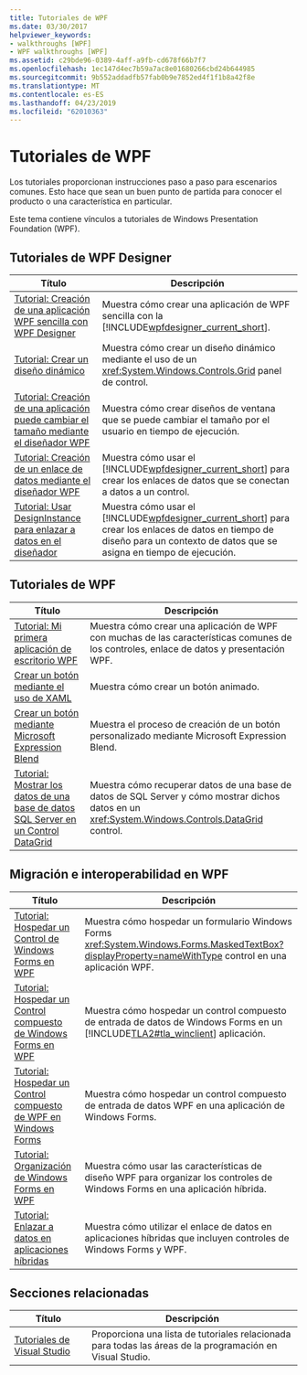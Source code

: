 ```yaml
---
title: Tutoriales de WPF
ms.date: 03/30/2017
helpviewer_keywords:
- walkthroughs [WPF]
- WPF walkthroughs [WPF]
ms.assetid: c29bde96-0389-4aff-a9fb-cd678f66b7f7
ms.openlocfilehash: 1ec147d4ec7b59a7ac8e01680266cbd24b644985
ms.sourcegitcommit: 9b552addadfb57fab0b9e7852ed4f1f1b8a42f8e
ms.translationtype: MT
ms.contentlocale: es-ES
ms.lasthandoff: 04/23/2019
ms.locfileid: "62010363"
---
```

# <a name="wpf-walkthroughs"></a>Tutoriales de WPF
Los tutoriales proporcionan instrucciones paso a paso para escenarios comunes. Esto hace que sean un buen punto de partida para conocer el producto o una característica en particular.  
  
 Este tema contiene vínculos a tutoriales de Windows Presentation Foundation (WPF).  
  
## <a name="wpf-designer-walkthroughs"></a>Tutoriales de WPF Designer  
  
|Título|Descripción|  
|-----------|-----------------|  
|[Tutorial: Creación de una aplicación WPF sencilla con WPF Designer](https://docs.microsoft.com/previous-versions/visualstudio/visual-studio-2010/bb546972(v=vs.100))|Muestra cómo crear una aplicación de WPF sencilla con la [!INCLUDE[wpfdesigner_current_short](../../../../includes/wpfdesigner-current-short-md.md)].|  
|[Tutorial: Crear un diseño dinámico](https://docs.microsoft.com/previous-versions/visualstudio/visual-studio-2010/bb514519(v=vs.100))|Muestra cómo crear un diseño dinámico mediante el uso de un <xref:System.Windows.Controls.Grid> panel de control.|  
|[Tutorial: Creación de una aplicación puede cambiar el tamaño mediante el diseñador WPF](https://docs.microsoft.com/previous-versions/visualstudio/visual-studio-2010/bb546954(v=vs.100))|Muestra cómo crear diseños de ventana que se puede cambiar el tamaño por el usuario en tiempo de ejecución.|  
|[Tutorial: Creación de un enlace de datos mediante el diseñador WPF](https://docs.microsoft.com/previous-versions/visualstudio/visual-studio-2010/dd434207(v=vs.100))|Muestra cómo usar el [!INCLUDE[wpfdesigner_current_short](../../../../includes/wpfdesigner-current-short-md.md)] para crear los enlaces de datos que se conectan a datos a un control.|  
|[Tutorial: Usar DesignInstance para enlazar a datos en el diseñador](https://docs.microsoft.com/previous-versions/visualstudio/visual-studio-2010/dd490796(v=vs.100))|Muestra cómo usar el [!INCLUDE[wpfdesigner_current_short](../../../../includes/wpfdesigner-current-short-md.md)] para crear los enlaces de datos en tiempo de diseño para un contexto de datos que se asigna en tiempo de ejecución.|  
  
## <a name="wpf-walkthroughs"></a>Tutoriales de WPF  
  
|Título|Descripción|  
|-----------|-----------------|  
|[Tutorial: Mi primera aplicación de escritorio WPF](walkthrough-my-first-wpf-desktop-application.md)|Muestra cómo crear una aplicación de WPF con muchas de las características comunes de los controles, enlace de datos y presentación WPF.|  
|[Crear un botón mediante el uso de XAML](../controls/walkthrough-create-a-button-by-using-xaml.md)|Muestra cómo crear un botón animado.|  
|[Crear un botón mediante Microsoft Expression Blend](../controls/walkthrough-create-a-button-by-using-microsoft-expression-blend.md)|Muestra el proceso de creación de un botón personalizado mediante Microsoft Expression Blend.|  
|[Tutorial: Mostrar los datos de una base de datos SQL Server en un Control DataGrid](../controls/walkthrough-display-data-from-a-sql-server-database-in-a-datagrid-control.md)|Muestra cómo recuperar datos de una base de datos de SQL Server y cómo mostrar dichos datos en un <xref:System.Windows.Controls.DataGrid> control.|  
  
## <a name="migration-and-interoperability-in-wpf"></a>Migración e interoperabilidad en WPF  
  
|Título|Descripción|  
|-----------|-----------------|  
|[Tutorial: Hospedar un Control de Windows Forms en WPF](../advanced/walkthrough-hosting-a-windows-forms-control-in-wpf.md)|Muestra cómo hospedar un formulario Windows Forms <xref:System.Windows.Forms.MaskedTextBox?displayProperty=nameWithType> control en una aplicación WPF.|  
|[Tutorial: Hospedar un Control compuesto de Windows Forms en WPF](../advanced/walkthrough-hosting-a-windows-forms-composite-control-in-wpf.md)|Muestra cómo hospedar un control compuesto de entrada de datos de Windows Forms en un [!INCLUDE[TLA2#tla_winclient](../../../../includes/tla2sharptla-winclient-md.md)] aplicación.|  
|[Tutorial: Hospedar un Control compuesto de WPF en Windows Forms](../advanced/walkthrough-hosting-a-wpf-composite-control-in-windows-forms.md)|Muestra cómo hospedar un control compuesto de entrada de datos WPF en una aplicación de Windows Forms.|  
|[Tutorial: Organización de Windows Forms en WPF](../advanced/walkthrough-arranging-windows-forms-controls-in-wpf.md)|Muestra cómo usar las características de diseño WPF para organizar los controles de Windows Forms en una aplicación híbrida.|  
|[Tutorial: Enlazar a datos en aplicaciones híbridas](../advanced/walkthrough-binding-to-data-in-hybrid-applications.md)|Muestra cómo utilizar el enlace de datos en aplicaciones híbridas que incluyen controles de Windows Forms y WPF.|  
  
## <a name="related-sections"></a>Secciones relacionadas  
  
|Título|Descripción|  
|-----------|-----------------|  
|[Tutoriales de Visual Studio](https://docs.microsoft.com/previous-versions/visualstudio/visual-studio-2010/szatc41e(v=vs.100))|Proporciona una lista de tutoriales relacionada para todas las áreas de la programación en Visual Studio.|
